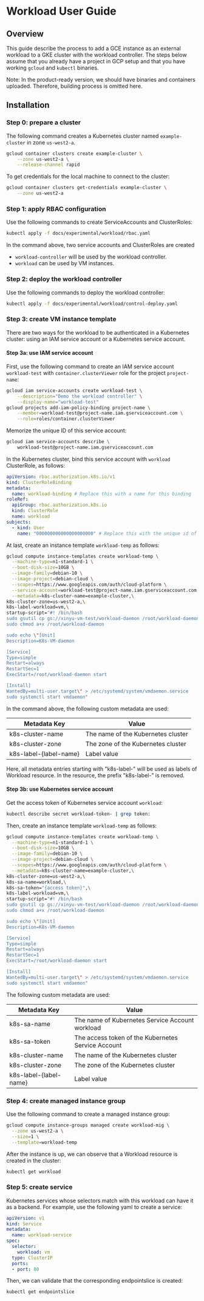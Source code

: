 # Workload User Guide

## Overview

This guide describe the process to add a GCE instance as an external workload
to a GKE cluster with the workload controller.
The steps below assume that you already have a project
in GCP setup and that you have working `gcloud` and `kubectl` binaries.

Note: In the product-ready version, we should have binaries and containers
uploaded. Therefore, building process is omitted here.

## Installation

### Step 0: prepare a cluster

The following command creates a Kubernetes cluster named `example-cluster` in zone `us-west2-a`.
```bash
gcloud container clusters create example-cluster \
    --zone us-west2-a \
    --release-channel rapid
```

To get credentials for the local machine to connect to the cluster:
```bash
gcloud container clusters get-credentials example-cluster \
    --zone us-west2-a
```

### Step 1: apply RBAC configuration

Use the following commands to create ServiceAccounts and ClusterRoles:
```bash
kubectl apply -f docs/experimental/workload/rbac.yaml
```
In the command above, two service accounts and ClusterRoles are created
- `workload-controller` will be used by the workload controller.
- `workload` can be used by VM instances.

### Step 2: deploy the workload controller

Use the following commands to deploy the workload controller:
```bash
kubectl apply -f docs/experimental/workload/control-deploy.yaml
```

### Step 3: create VM instance template

There are two ways for the workload to be authenticated in a Kubernetes
cluster: using an IAM service account or a Kubernetes service account.

#### Step 3a: use IAM service account

First, use the following command to create an IAM service account
`workload-test` with `container.clusterViewer` role for the project
`project-name`:
```bash
gcloud iam service-accounts create workload-test \
    --description="Demo the workload controller" \
    --display-name="workload-test"
gcloud projects add-iam-policy-binding project-name \
    --member=workload-test@project-name.iam.gserviceaccount.com \
    --role=roles/container.clusterViewer
```

Memorize the unique ID of this service account:
```bash
gcloud iam service-accounts describe \
    workload-test@project-name.iam.gserviceaccount.com
```

In the Kubernetes cluster, bind this service account with `workload` ClusterRole, as follows:
```yaml
apiVersion: rbac.authorization.k8s.io/v1
kind: ClusterRoleBinding
metadata:
  name: workload-binding # Replace this with a name for this binding
roleRef:
  apiGroup: rbac.authorization.k8s.io
  kind: ClusterRole
  name: workload
subjects:
  - kind: User
    name: "000000000000000000000" # Replace this with the unique id of the service account
```

At last, create an instance template `workload-temp` as follows:
```bash
gcloud compute instance-templates create workload-temp \
  --machine-type=n1-standard-1 \
  --boot-disk-size=10GB \
  --image-family=debian-10 \
  --image-project=debian-cloud \
  --scopes=https://www.googleapis.com/auth/cloud-platform \
  --service-account=workload-test@project-name.iam.gserviceaccount.com \
  --metadata=k8s-cluster-name=example-cluster,\
k8s-cluster-zone=us-west2-a,\
k8s-label-workload=vm,\
startup-script="#! /bin/bash
sudo gsutil cp gs://xinyu-vm-test/workload-daemon /root/workload-daemon
sudo chmod a+x /root/workload-daemon

sudo echo \"[Unit]
Description=K8s-VM-daemon

[Service]
Type=simple
Restart=always
RestartSec=1
ExecStart=/root/workload-daemon start

[Install]
WantedBy=multi-user.target\" > /etc/systemd/system/vmdaemon.service
sudo systemctl start vmdaemon"
```

In the command above, the following custom metadata are used:

| Metadata Key           | Value                              |
|------------------------|------------------------------------|
| k8s-cluster-name       | The name of the Kubernetes cluster |
| k8s-cluster-zone       | The zone of the Kubernetes cluster |
| k8s-label-{label-name} | Label value                        |

Here, all metadata entries starting with "k8s-label-" will be used as labels of Workload resource.
In the resource, the prefix "k8s-label-" is removed.

#### Step 3b: use Kubernetes service account

Get the access token of Kubernetes service account `workload`:
```bash
kubectl describe secret workload-token- | grep token:
```

Then, create an instance template `workload-temp` as follows:
```bash
gcloud compute instance-templates create workload-temp \
  --machine-type=n1-standard-1 \
  --boot-disk-size=10GB \
  --image-family=debian-10 \
  --image-project=debian-cloud \
  --scopes=https://www.googleapis.com/auth/cloud-platform \
  --metadata=k8s-cluster-name=example-cluster,\
k8s-cluster-zone=us-west2-a,\
k8s-sa-name=workload,\
k8s-sa-token="{access token}",\
k8s-label-workload=vm,\
startup-script="#! /bin/bash
sudo gsutil cp gs://xinyu-vm-test/workload-daemon /root/workload-daemon
sudo chmod a+x /root/workload-daemon

sudo echo \"[Unit]
Description=K8s-VM-daemon

[Service]
Type=simple
Restart=always
RestartSec=1
ExecStart=/root/workload-daemon start

[Install]
WantedBy=multi-user.target\" > /etc/systemd/system/vmdaemon.service
sudo systemctl start vmdaemon"
```

The following custom metadata are used:

| Metadata Key           | Value                                              |
|------------------------|----------------------------------------------------|
| k8s-sa-name            | The name of Kubernetes Service Account workload    |
| k8s-sa-token           | The access token of the Kubernetes Service Account |
| k8s-cluster-name       | The name of the Kubernetes cluster                 |
| k8s-cluster-zone       | The zone of the Kubernetes cluster                 |
| k8s-label-{label-name} | Label value                                        |

### Step 4: create managed instance group

Use the following command to create a managed instance group:
```bash
gcloud compute instance-groups managed create workload-mig \
  --zone us-west2-a \
  --size=1 \
  --template=workload-temp
```

After the instance is up, we can observe that a Workload resource is created in
the cluster:
```bash
kubectl get workload
```

### Step 5: create service

Kubernetes services whose selectors match with this workload can have it as a
backend. For example, use the following yaml to create a service:
```yaml
apiVersion: v1
kind: Service
metadata:
  name: workload-service
spec:
  selector:
    workload: vm
  type: ClusterIP
  ports:
  - port: 80
```

Then, we can validate that the corresponding endpointslice is created:
```bash
kubectl get endpointslice
```
